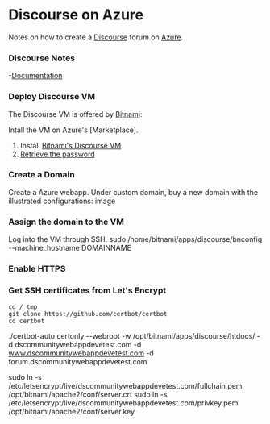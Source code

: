 # Discourse on Azure
Notes on how to create a [Discourse](https://www.discourse.org/) forum on [Azure](https://azure.microsoft.com/).

### Discourse Notes
-[Documentation](https://docs.bitnami.com/azure/apps/discourse/)


### Deploy Discourse VM
The Discourse VM is offered by [Bitnami](https://bitnami.com/):

Intall the VM on Azure's [Marketplace].

1. Install [Bitnami's Discourse VM](https://azuremarketplace.microsoft.com/en-us/marketplace/apps/bitnami.discourse?tab=Overview)
2. [Retrieve the password](https://docs.bitnami.com/azure/faq/#how-to-find-application-credentials)

### Create a Domain
Create a Azure webapp.
Under custom domain, buy a new domain with the illustrated configurations:
image

### Assign the domain to the VM
Log into the VM through SSH.
sudo /home/bitnami/apps/discourse/bnconfig --machine_hostname DOMAINNAME

### Enable HTTPS

### Get SSH certificates from Let's Encrypt

```
cd / tmp
git clone https://github.com/certbot/certbot
cd certbot
```

./certbot-auto certonly --webroot -w /opt/bitnami/apps/discourse/htdocs/ -d dscommunitywebappdevetest.com -d www.dscommunitywebappdevetest.com -d forum.dscommunitywebappdevetest.com

sudo ln -s /etc/letsencrypt/live/dscommunitywebappdevetest.com/fullchain.pem /opt/bitnami/apache2/conf/server.crt
sudo ln -s /etc/letsencrypt/live/dscommunitywebappdevetest.com/privkey.pem /opt/bitnami/apache2/conf/server.key

